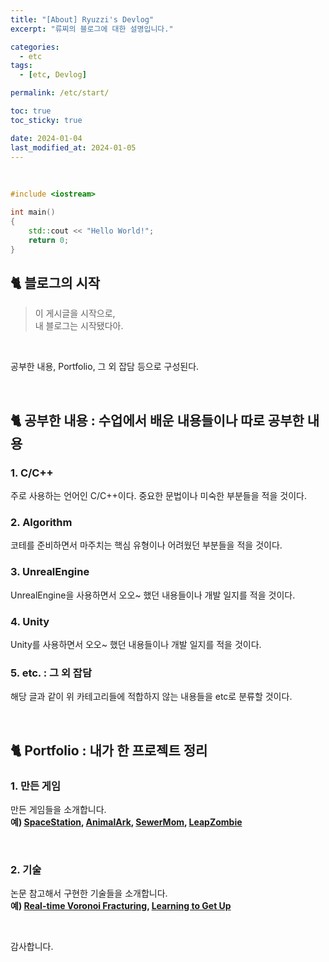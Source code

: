 ```yaml
---
title: "[About] Ryuzzi's Devlog"
excerpt: "류찌의 블로그에 대한 설명입니다."

categories:
  - etc
tags:
  - [etc, Devlog]

permalink: /etc/start/

toc: true
toc_sticky: true

date: 2024-01-04
last_modified_at: 2024-01-05
---
```

<br>

```cpp
#include <iostream>

int main() 
{
    std::cout << "Hello World!";
    return 0;
}
```

## 🐈 블로그의 시작

>이 게시글을 시작으로,<br>
>내 블로그는 시작됐다아.
<br>

공부한 내용, Portfolio, 그 외 잡담 등으로 구성된다.

<br>

## 🐈 공부한 내용 : 수업에서 배운 내용들이나 따로 공부한 내용

### 1. C/C++

주로 사용하는 언어인 C/C++이다.
중요한 문법이나 미숙한 부분들을 적을 것이다.

### 2. Algorithm

코테를 준비하면서 마주치는 핵심 유형이나 어려웠던 부분들을 적을 것이다.

### 3. UnrealEngine

UnrealEngine을 사용하면서 오오~ 했던 내용들이나 개발 일지를 적을 것이다.

### 4. Unity

Unity를 사용하면서 오오~ 했던 내용들이나 개발 일지를 적을 것이다.

### 5. etc. : 그 외 잡담

해당 글과 같이 위 카테고리들에 적합하지 않는 내용들을 etc로 분류할 것이다.

<br>

## 🐈 Portfolio : 내가 한 프로젝트 정리

### 1. 만든 게임

만든 게임들을 소개합니다.<br>
**예) [SpaceStation](https://www.youtube.com/watch?v=MsZts6FvNiY&t=34s), [AnimalArk](https://youtu.be/GkHoIK5gWyE?si=GX8CNbFlBPQ_835m), [SewerMom](https://youtu.be/Q9zSz7pk3g0?si=CZ8suRomCqyooEiH), [LeapZombie](https://youtu.be/QjRFuAHs78c?si=j2idxAJ3mBpPfR44)**

<br>

### 2. 기술

논문 참고해서 구현한 기술들을 소개합니다.<br>
**예) [Real-time Voronoi Fracturing](https://youtu.be/DU3mkiz4B9g?si=b4jfCm_XX3ullIMi), [Learning to Get Up](https://youtu.be/sk4Bt2QC1OI?si=QYK9blqZLkJ6O88k)**

<br>

감사합니다.